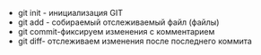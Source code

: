 * git init - инициализация GIT
* git add - собираемый отслеживаемый файл (файлы)
* git commit-фиксируем изменения с комментарием
* git diff- отслеживаем изменения после последнего коммита